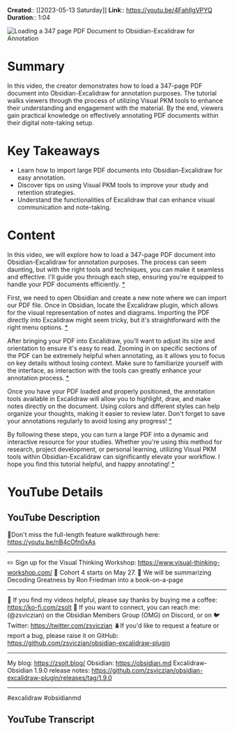 **Created**:: [[2023-05-13 Saturday]]
**Link**:: https://youtu.be/4FahIlgVPYQ
**Duration**:: 1:04

![Loading a 347 page PDF Document to Obsidian-Excalidraw for Annotation](https://youtu.be/4FahIlgVPYQ)

# Summary
In this video, the creator demonstrates how to load a 347-page PDF document into Obsidian-Excalidraw for annotation purposes. The tutorial walks viewers through the process of utilizing Visual PKM tools to enhance their understanding and engagement with the material. By the end, viewers gain practical knowledge on effectively annotating PDF documents within their digital note-taking setup.

# Key Takeaways
- Learn how to import large PDF documents into Obsidian-Excalidraw for easy annotation.
- Discover tips on using Visual PKM tools to improve your study and retention strategies.
- Understand the functionalities of Excalidraw that can enhance visual communication and note-taking.

# Content
In this video, we will explore how to load a 347-page PDF document into Obsidian-Excalidraw for annotation purposes. The process can seem daunting, but with the right tools and techniques, you can make it seamless and effective. I'll guide you through each step, ensuring you're equipped to handle your PDF documents efficiently. [* ](https://youtu.be/4FahIlgVPYQ?t=0)

First, we need to open Obsidian and create a new note where we can import our PDF file. Once in Obsidian, locate the Excalidraw plugin, which allows for the visual representation of notes and diagrams. Importing the PDF directly into Excalidraw might seem tricky, but it's straightforward with the right menu options. [* ](https://youtu.be/4FahIlgVPYQ?t=45)

After bringing your PDF into Excalidraw, you’ll want to adjust its size and orientation to ensure it's easy to read. Zooming in on specific sections of the PDF can be extremely helpful when annotating, as it allows you to focus on key details without losing context. Make sure to familiarize yourself with the interface, as interaction with the tools can greatly enhance your annotation process. [* ](https://youtu.be/4FahIlgVPYQ?t=90)

Once you have your PDF loaded and properly positioned, the annotation tools available in Excalidraw will allow you to highlight, draw, and make notes directly on the document. Using colors and different styles can help organize your thoughts, making it easier to review later. Don't forget to save your annotations regularly to avoid losing any progress! [* ](https://youtu.be/4FahIlgVPYQ?t=135)

By following these steps, you can turn a large PDF into a dynamic and interactive resource for your studies. Whether you're using this method for research, project development, or personal learning, utilizing Visual PKM tools within Obsidian-Excalidraw can significantly elevate your workflow. I hope you find this tutorial helpful, and happy annotating! [* ](https://youtu.be/4FahIlgVPYQ?t=180)

# YouTube Details

## YouTube Description

👀Don't miss the full-length feature walkthrough here: https://youtu.be/nB4cOfn0xAs


-------

✏️ Sign up for the Visual Thinking Workshop: https://www.visual-thinking-workshop.com/ 
🚀 Cohort 4 starts on May 27. 📔 We will be summarizing Decoding Greatness by Ron Friedman into a book-on-a-page 

-------

🙏 If you find  my videos helpful, please say thanks by buying me a coffee: https://ko-fi.com/zsolt
📩 If you want to connect, you can reach me: (@zsviczian) on the Obsidian Members Group (OMG) on Discord, or on 🐦 Twitter: https://twitter.com/zsviczian
🪲If you'd like to request a feature or report a bug, please raise it on GitHub: https://github.com/zsviczian/obsidian-excalidraw-plugin

-------

My blog: https://zsolt.blog/ 
Obsidian: https://obsidian.md
Excalidraw-Obsidian 1.9.0 release notes: https://github.com/zsviczian/obsidian-excalidraw-plugin/releases/tag/1.9.0

-------

#excalidraw  #obsidianmd

## YouTube Transcript



